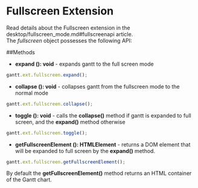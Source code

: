 Fullscreen Extension
========================

Read details about the Fullscreen extension in the desktop/fullscreen_mode.md#fullscreenapi article. <br> The *fullscreen* object possesses the following API:

##Methods

- <span class=submethod>**expand (): void**</span> - expands gantt to the full screen mode

~~~js
gantt.ext.fullscreen.expand();
~~~

- <span class=submethod>**collapse (): void**</span> - collapses gantt from the fullscreen mode to the normal mode

~~~js
gantt.ext.fullscreen.collapse();
~~~

- <span class=submethod>**toggle (): void**</span> -  calls the **collapse()** method if gantt is expanded to full screen, and the **expand()** method otherwise

~~~js
gantt.ext.fullscreen.toggle();
~~~

- <span class=submethod>**getFullscreenElement (): HTMLElement**</span> - returns a DOM element that will be expanded to full screen by the **expand()** method. 

~~~js
gantt.ext.fullscreen.getFullscreenElement();
~~~

By default the **getFullscreenElement()** method returns an HTML container of the Gantt chart.
